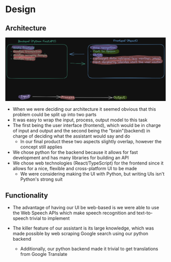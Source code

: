# Design

## Architecture

<img src="../assets/architecture.png">

- When we were deciding our architecture it seemed obvious that this problem could be split up into two parts
- It was easy to wrap the input, process, output model to this task
- The first being the user interface (frontend), which would be in charge of input and output and the second being the "brain"(backend) in charge of deciding what the assistant would say and do
  - In our final product these two aspects slightly overlap, however the concept still applies
- We chose python for the backend because it allows for fast development and has many libraries for building an API
- We chose web technologies (React/TypeScript) for the frontend since it allows for a nice, flexible and cross-platform UI to be made
  - We were considering making the UI with Python, but writing UIs isn't Python's strong suit

## Functionality

- The advantage of having our UI be web-based is we were able to use the Web Speech APIs which make speech recognition and text-to-speech trivial to implement

- The killer feature of our assistant is its large knowledge, which was made possible by web scraping Google search using our python backend
  - Additionally, our python backend made it trivial to get translations from Google Translate
